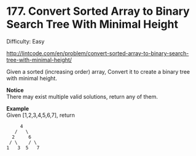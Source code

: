 # 177. Convert Sorted Array to Binary Search Tree With Minimal Height

Difficulty: Easy

http://lintcode.com/en/problem/convert-sorted-array-to-binary-search-tree-with-minimal-height/

Given a sorted (increasing order) array, Convert it to create a binary tree with minimal height.

**Notice**  
There may exist multiple valid solutions, return any of them.

**Example**  
Given [1,2,3,4,5,6,7], return
```
     4
   /   \
  2     6
 / \    / \
1   3  5   7
```
